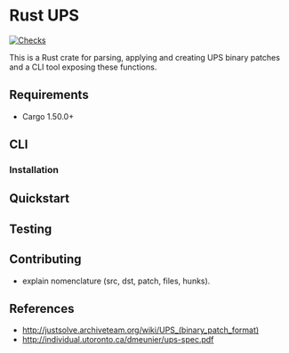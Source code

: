 # Rust UPS

[![Checks](https://github.com/RoGryza/rust-ups/actions/workflows/checks.yml/badge.svg?branch=master)](https://github.com/RoGryza/rust-ups/actions/workflows/checks.yml)

This is a Rust crate for parsing, applying and creating UPS binary patches and a CLI tool exposing
these functions.

## Requirements

- Cargo 1.50.0+

## CLI

### Installation

## Quickstart

## Testing

## Contributing

* explain nomenclature (src, dst, patch, files, hunks).

## References

* http://justsolve.archiveteam.org/wiki/UPS_(binary_patch_format)
* http://individual.utoronto.ca/dmeunier/ups-spec.pdf
